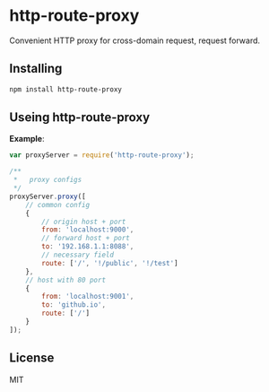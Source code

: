http-route-proxy
==========

Convenient HTTP proxy for cross-domain request, request forward.

## Installing

```bash
npm install http-route-proxy
```


## Useing http-route-proxy

__Example__:

```javascript
var proxyServer = require('http-route-proxy');

/**
 *   proxy configs
 */
proxyServer.proxy([
    // common config
    {
        // origin host + port
        from: 'localhost:9000',
        // forward host + port
        to: '192.168.1.1:8088',
        // necessary field
        route: ['/', '!/public', '!/test']
    },
    // host with 80 port
    {
        from: 'localhost:9001',
        to: 'github.io',
        route: ['/']
    }
]);
```

## License

MIT
